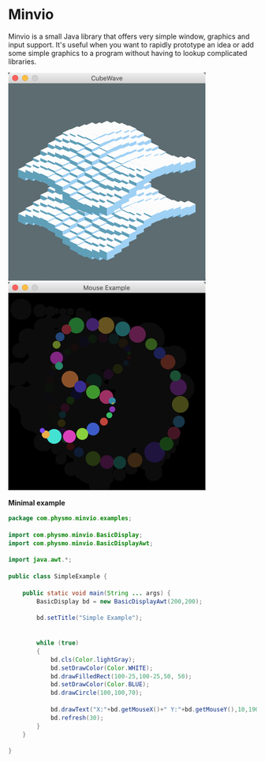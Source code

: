 # Minvio
Minvio is a small Java library that offers very simple window, graphics and input support.  It's useful when you want to rapidly prototype an idea or add some simple graphics to a program without having to lookup complicated libraries.


![Image Minvio example CubeWave](docs/cubeWave.png)
![Image Minvio example MouseExample](docs/mouseExample.png)

**Minimal example**

```java
package com.physmo.minvio.examples;

import com.physmo.minvio.BasicDisplay;
import com.physmo.minvio.BasicDisplayAwt;

import java.awt.*;

public class SimpleExample {

    public static void main(String ... args) {
        BasicDisplay bd = new BasicDisplayAwt(200,200);

        bd.setTitle("Simple Example");


        while (true)
        {
            bd.cls(Color.lightGray);
            bd.setDrawColor(Color.WHITE);
            bd.drawFilledRect(100-25,100-25,50, 50);
            bd.setDrawColor(Color.BLUE);
            bd.drawCircle(100,100,70);

            bd.drawText("X:"+bd.getMouseX()+" Y:"+bd.getMouseY(),10,190);
            bd.refresh(30);
        }
    }

}
```
